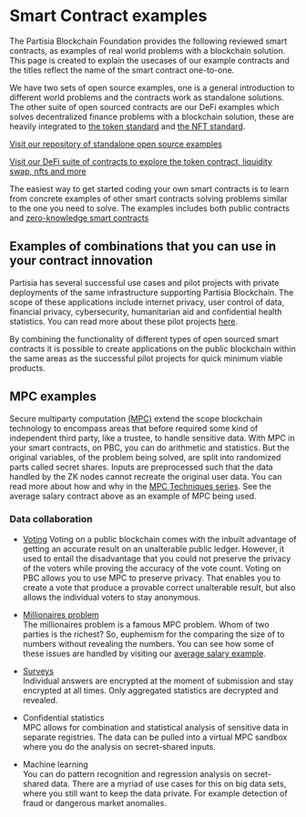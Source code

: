 # Smart Contract examples

The Partisia Blockchain Foundation provides the following reviewed smart contracts, as examples of real world problems
with a blockchain solution. This page is created to explain the usecases of our example contracts and the titles reflect
the name of the smart contract one-to-one.

We have two sets of open source examples, one is a general introduction to different world problems and the contracts
work as standalone solutions. The other
suite of open sourced contracts are our DeFi examples which solves decentralized finance problems with a blockchain
solution, these are heavily integrated
to [the token standard](https://partisiablockchain.gitlab.io/documentation/smart-contracts/integration/mpc-20-token-contract.html)
and [the NFT standard](https://partisiablockchain.gitlab.io/documentation/smart-contracts/integration/mpc-721-nft-contract.html).

[Visit our repository of standalone open source examples](https://gitlab.com/partisiablockchain/language/example-contracts)

[Visit our DeFi suite of contracts to explore the token contract, liquidity swap, nfts and more](https://gitlab.com/partisiablockchain/language/contracts/defi)

The easiest way to get started coding your own smart contracts is to learn
from concrete examples of other smart contracts solving problems similar to the one you need to solve. The examples
includes both public contracts and [zero-knowledge smart contracts](zk-smart-contracts/zk-smart-contracts.md)

## Examples of combinations that you can use in your contract innovation

Partisia has several successful use cases and pilot projects with private deployments of the same infrastructure supporting
Partisia Blockchain.
The scope of these applications include internet privacy, user control of data, financial privacy, cybersecurity,
humanitarian aid and confidential health statistics.
You can read more about these pilot projects [here](https://partisiablockchain.com/ecosystem).

By combining the functionality of different types of open sourced smart contracts it is possible to create applications
on the public blockchain within the same areas as the successful pilot projects for quick minimum viable products.

## MPC examples

Secure multiparty computation [(MPC)](../pbc-fundamentals/dictionary.md#mpc) extend the scope blockchain technology to
encompass areas that before required some kind of independent third party, like a trustee, to handle sensitive data.
With MPC in your smart contracts, on PBC, you can do arithmetic and statistics. But the original variables, of the problem
being solved, are split into randomized parts called secret shares. Inputs are preprocessed such that the data handled by the ZK
nodes cannot recreate the original user data. You can read more about how and why in
the [MPC Techniques series](https://medium.com/partisia-blockchain/pbcacademy/home). See the average salary contract
above as an example of MPC being used.

### Data collaboration

- [Voting](https://gitlab.com/partisiablockchain/language/example-contracts/-/tree/main/voting)
  Voting on a public blockchain comes with the inbuilt advantage of getting an accurate result on an unalterable public
  ledger. However, it used to entail the disadvantage that you could not preserve the privacy of the voters while
  proving the accuracy of the vote count. Voting on PBC allows you to use MPC to preserve privacy. That enables you to
  create a vote that produce a provable correct unalterable result, but also allows the individual voters to stay
  anonymous.

- [Millionaires problem](https://en.wikipedia.org/wiki/Yao%27s_Millionaires%27_problem)  
  The millionaires problem is a famous MPC problem. Whom of two parties is the richest? So, euphemism for the comparing
  the size of to numbers without revealing the numbers. You can see how some of these issues are handled by visiting
  our [average salary example](https://gitlab.com/partisiablockchain/language/example-contracts/-/tree/main/zk-average-salary).

- [Surveys](https://partisia.com/better-data-solutions/surveys/)  
  Individual answers are encrypted at the moment of submission and stay encrypted at all times. Only aggregated
  statistics are decrypted and revealed.

- Confidential statistics  
  MPC allows for combination and statistical analysis of sensitive data in separate registries. The data can be pulled
  into a virtual MPC sandbox where you do the analysis on secret-shared inputs.

- Machine learning  
  You can do pattern recognition and regression analysis on secret-shared data. There are a myriad of use cases for this
  on big data sets, where you still want to keep the data private. For example detection of fraud or dangerous market
  anomalies.
